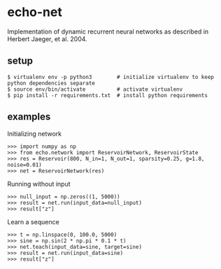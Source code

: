 # echo-net

Implementation of dynamic recurrent neural networks as described in Herbert Jaeger, et al. 2004.

## setup

```
$ virtualenv env -p python3        # initialize virtualenv to keep python dependencies separate
$ source env/bin/activate          # activate virtualenv
$ pip install -r requirements.txt  # install python requirements
```

## examples

Initializing network

```
>>> import numpy as np
>>> from echo.network import ReservoirNetwork, ReservoirState
>>> res = Reservoir(800, N_in=1, N_out=1, sparsity=0.25, g=1.8, noise=0.01)
>>> net = ReservoirNetwork(res)
```

Running without input

```
>>> null_input = np.zeros((1, 5000))
>>> result = net.run(input_data=null_input)
>>> result["z"]
```

Learn a sequence

```
>>> t = np.linspace(0, 100.0, 5000)
>>> sine = np.sin(2 * np.pi * 0.1 * t)
>>> net.teach(input_data=sine, target=sine)
>>> result = net.run(input_data=sine)
>>> result["z"]
```
